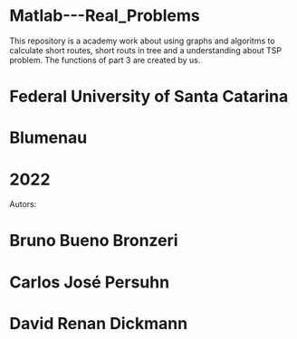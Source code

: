 # Matlab---Real_Problems
This repository is a academy work about using graphs and algoritms to calculate short routes, short routs in tree and a understanding about TSP problem.
The functions of part 3 are created by us.

# Federal University of Santa Catarina
#           Blumenau
#             2022

Autors: 
#        Bruno Bueno Bronzeri
#        Carlos José Persuhn
#        David Renan Dickmann

